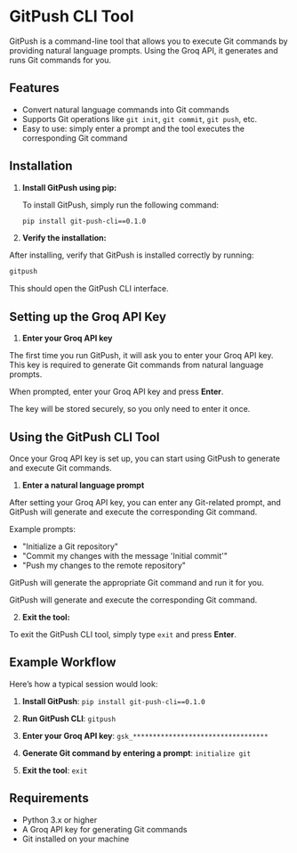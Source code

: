 # GitPush CLI Tool

GitPush is a command-line tool that allows you to execute Git commands by providing natural language prompts. Using the Groq API, it generates and runs Git commands for you.

## Features

- Convert natural language commands into Git commands
- Supports Git operations like `git init`, `git commit`, `git push`, etc.
- Easy to use: simply enter a prompt and the tool executes the corresponding Git command

## Installation

1. **Install GitPush using pip:**

   To install GitPush, simply run the following command:

   ```bash
   pip install git-push-cli==0.1.0
   ```

2. **Verify the installation:**

After installing, verify that GitPush is installed correctly by running:

   ```bash
   gitpush
   ```

This should open the GitPush CLI interface.

## Setting up the Groq API Key

1. **Enter your Groq API key**

The first time you run GitPush, it will ask you to enter your Groq API key. This key is required to generate Git commands from natural language prompts.

When prompted, enter your Groq API key and press **Enter**.


The key will be stored securely, so you only need to enter it once.

## Using the GitPush CLI Tool

Once your Groq API key is set up, you can start using GitPush to generate and execute Git commands.

1. **Enter a natural language prompt**

After setting your Groq API key, you can enter any Git-related prompt, and GitPush will generate and execute the corresponding Git command.

Example prompts:
- "Initialize a Git repository"
- "Commit my changes with the message 'Initial commit'"
- "Push my changes to the remote repository"

GitPush will generate the appropriate Git command and run it for you.


GitPush will generate and execute the corresponding Git command.

2. **Exit the tool:**

To exit the GitPush CLI tool, simply type `exit` and press **Enter**.


## Example Workflow

Here’s how a typical session would look:

1. **Install GitPush**: `pip install git-push-cli==0.1.0`


2. **Run GitPush CLI**: `gitpush`


3. **Enter your Groq API key**: `gsk_**********************************`


4. **Generate Git command by entering a prompt**: `initialize git`


5. **Exit the tool**: `exit`


## Requirements

- Python 3.x or higher
- A Groq API key for generating Git commands
- Git installed on your machine